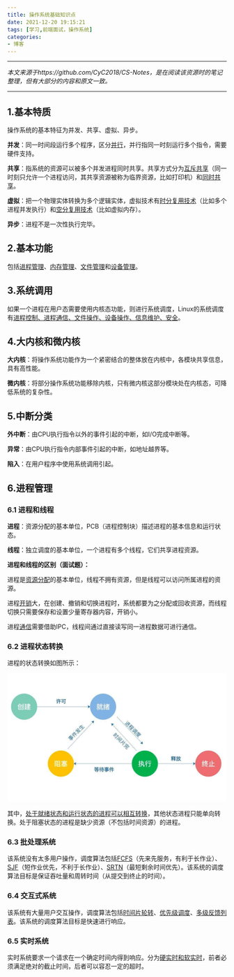 ```yaml
---
title: 操作系统基础知识点
date: 2021-12-20 19:15:21
tags: [学习,前端面试，操作系统]
categories:
- 博客
---
```


------

*本文来源于https://github.com/CyC2018/CS-Notes，是在阅读该资源时的笔记整理，但有大部分的内容和原文一致。*

------



## 1.基本特质

操作系统的基本特征为并发、共享、虚拟、异步。

**并发**：同一时间段运行多个程序，区分<u>并行</u>，并行指同一时刻运行多个指令，需要硬件支持。

**共享**：指系统的资源可以被多个并发进程同时共享。共享方式分为<u>互斥共享</u>（同一时刻只允许一个进程访问，其共享资源被称为临界资源，比如打印机）和<u>同时共享</u>。

**虚拟**：把一个物理实体转换为多个逻辑实体，虚拟技术有<u>时分复用技术</u>（比如多个进程并发执行）和<u>空分复用技术</u>（比如虚拟内存）。

**异步**：进程不是一次性执行完毕。

## 2.基本功能

包括<u>进程管理</u>、<u>内存管理</u>、<u>文件管理</u>和<u>设备管理</u>。

## 3.系统调用

如果一个进程在用户态需要使用内核态功能，则进行系统调度，Linux的系统调度有<u>进程控制、进程通信、文件操作、设备操作、信息维护、安全</u>。

## 4.大内核和微内核

**大内核**：将操作系统功能作为一个紧密结合的整体放在内核中，各模块共享信息，具有高性能。

**微内核**：将部分操作系统功能移除内核，只有微内核这部分模块处在内核态，可降低系统的复杂性。

## 5.中断分类

**外中断**：由CPU执行指令以外的事件引起的中断，如I/O完成中断等。

**异常**：由CPU执行指令内部事件引起的中断，如地址越界等。

**陷入**：在用户程序中使用系统调用引起。

## 6.进程管理

### 6.1 进程和线程

**进程**：资源分配的基本单位，PCB（进程控制块）描述进程的基本信息和运行状态。

**线程**：独立调度的基本单位，一个进程有多个线程，它们共享进程资源。

**进程和线程的区别（面试题）：**

进程是<u>资源分配</u>的基本单位，线程不拥有资源，但是线程可以访问所属进程的资源。

进程<u>开销</u>大，在创建、撤销和切换进程时，系统都要为之分配或回收资源，而线程切换只需要保存和设置少量寄存器内容，开销小。

进程<u>通信</u>需要借助IPC，线程间通过直接读写同一进程数据可进行通信。

### 6.2 进程状态转换

进程的状态转换如图所示：

![](/images/react/2021122006.png)

其中，<u>处于就绪状态和运行状态的进程可以相互转换</u>，其他状态进程只能单向转换。处于阻塞状态的进程是缺少资源（不包括时间资源）的进程。

### 6.3 批处理系统

该系统没有太多用户操作，调度算法包括<u>FCFS</u>（先来先服务，有利于长作业）、<u>SJF</u>（短作业优先，不利于长作业）、<u>SRTN</u>（最短剩余时间优先）。该系统的调度算法目标是保证吞吐量和周转时间（从提交到终止的时间）。

### 6.4 交互式系统

该系统有大量用户交互操作，调度算法包括<u>时间片轮转</u>、<u>优先级调度</u>、<u>多级反馈列表</u>。该系统的调度算法目标是快速进行响应。

### 6.5 实时系统

实时系统要求一个请求在一个确定时间内得到响应。分为<u>硬实时和软实时</u>，前者必须满足绝对的截止时间，后者可以容忍一定的超时。

